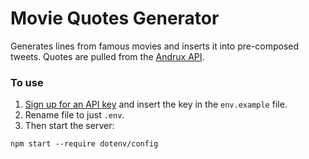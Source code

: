 # Movie Quotes Generator

Generates lines from famous movies and inserts it into pre-composed tweets. Quotes are pulled from the [Andrux API](https://market.mashape.com/andruxnet/random-famous-quotes).

### To use

1. [Sign up for an API key](https://market.mashape.com/andruxnet/random-famous-quotes) and insert the key in the `env.example` file. 
2. Rename file to just `.env`.
3. Then start the server:

```
npm start --require dotenv/config
```
